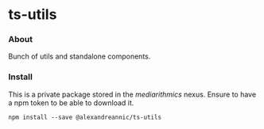 # ts-utils

### About

Bunch of utils and standalone components.

### Install

This is a private package stored in the _mediarithmics_ nexus.
Ensure to have a npm token to be able to download it.

```
npm install --save @alexandreannic/ts-utils
```

